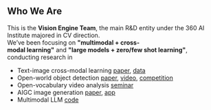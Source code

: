 ## Who We Are

This is the **Vision Engine Team**, the main R&D entity under the 360 AI Institute majored in CV direction.    
We’ve been focusing on **"multimodal + cross-modal learning"** and **"large models + zero/few shot learning"**,    
conducting research in
* Text-image cross-modal learning [paper](https://arxiv.org/abs/2205.03860), [data](https://zero.so.com)
* Open-world object detection [paper](https://arxiv.org/abs/2309.00227), [video](https://www.youtube.com/watch?v=NAZNb3gK1oU), [competition](https://360cvgroup.github.io/OVD_Contest/)
* Open-vocabulary video analysis [seminar](https://mp.weixin.qq.com/s/79KAsXRUjWSL6cHVXGuuQg)
* AIGC image generation [paper](https://arxiv.org/abs/2309.00952), [app](https://tu.360.cn/)
* Multimodal LLM [code](https://github.com/360CVGroup/SEEChat)



